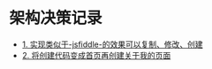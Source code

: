 # 架构决策记录

* [1. 实现类似于-jsfiddle-的效果可以复制、修改、创建](0001-实现类似于-jsfiddle-的效果可以复制、修改、创建.md)
* [2. 将创建代码变成首页再创建关于我的页面](0002-将创建代码变成首页再创建关于我的页面.md)